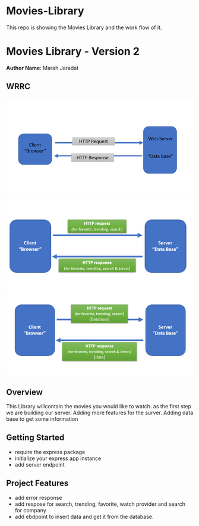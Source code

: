 # Movies-Library

This repo is showing the Movies Library and the work flow of it.

# Movies Library - Version 2

**Author Name**: Marah Jaradat

## WRRC

![WRRC](/assets/WRRC.png)
![WrrC](/assets/WrrC.png)
![wrrc1](/assets/wrrc1.png)

## Overview

This Library willcontain the movies you would like to watch.
as the first step we are building our server.
Adding more features for the surver.
Adding data base to get some information

## Getting Started

* require the express package
* initialize your express app instance
* add server endpoint
  

## Project Features

* add error response
* add respose for search, trending, favorite, watch provider and search for company
* add ebdpoint to insert data and get it from the database.

